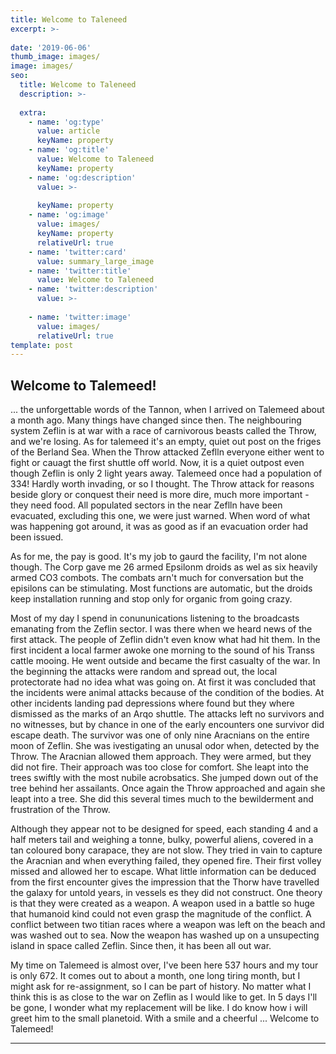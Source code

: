 ```yaml
---
title: Welcome to Taleneed
excerpt: >-
  
date: '2019-06-06'
thumb_image: images/
image: images/
seo:
  title: Welcome to Taleneed
  description: >-
    
  extra:
    - name: 'og:type'
      value: article
      keyName: property
    - name: 'og:title'
      value: Welcome to Taleneed
      keyName: property
    - name: 'og:description'
      value: >-
        
      keyName: property
    - name: 'og:image'
      value: images/
      keyName: property
      relativeUrl: true
    - name: 'twitter:card'
      value: summary_large_image
    - name: 'twitter:title'
      value: Welcome to Taleneed
    - name: 'twitter:description'
      value: >-
        
    - name: 'twitter:image'
      value: images/
      relativeUrl: true
template: post
---
```


## Welcome to Talemeed! 
... the unforgettable words of the Tannon, when I arrived on Talemeed about a month ago. Many things have changed since then. The neighbouring system Zeflin is at war with a race of carnivorous beasts called the Throw, and we're losing. As for talemeed it's an empty, quiet out post on the friges of the Berland Sea. When the Throw attacked Zeflln everyone either went to fight or cauagt the first shuttle off world. Now, it is a quiet outpost even though Zeflin is only 2 light years away. Talemeed once had a population of 334! Hardly worth invading, or so I thought. The Throw attack for reasons beside glory or conquest their need is more dire, much more important - they need food. All populated sectors in the near Zeflln have been evacuated, excluding this one, we were just warned. When word of what was happening got around, it was as good as if an evacuation order had been issued.

As for me, the pay is good. It's my job to gaurd the facility, I'm not alone though. The Corp gave me 26 armed Epsilonm droids as wel as six heavily armed CO3 combots. The combats arn't much for conversation but the episilons can be stimulating. Most functions are automatic, but the droids keep installation running and stop only for organic from going crazy.

Most of my day I spend in conununications listening to the broadcasts emanating from the Zeflin sector\. I was there when we heard news of the first attack. The people of Zeflin didn't even know what had hit them. In the first incident a local farmer awoke one morning to the sound of his Transs cattle mooing. He went outside and became the first casualty of the war. In the beginning the attacks were random and spread out, the local protectorate had no idea what was going on. At first it was concluded that the incidents were animal attacks because of the condition of the bodies. At other incidents landing pad depressions where found but they where dismissed as the marks of an Arqo shuttle. The attacks left no survivors and no witnesses, but by chance in one of the early encounters one survivor did escape death. The survivor was one of only nine Aracnians on the entire moon of Zeflin. She was ivestigating an unusal odor when, detected by the Throw. The Aracnian allowed them approach. They were armed, but they did not fire. Their approach was too close for comfort. She leapt into the trees swiftly with the most nubile acrobsatics. She jumped down out of the tree behind her assailants. Once again the Throw approached and again she leapt into a tree. She did this several times much to the bewilderment and frustration of the Throw.   

Although they appear not to be designed for speed, each standing 4 and a half meters tail and weighing a tonne, bulky, powerful aliens, covered in a tan coloured bony carapace, they are not slow. They tried in vain to capture the Aracnian and when everything failed, they opened fire. Their first volley missed and allowed her to escape. What little information can be deduced from the first encounter gives the impression that the Thorw have travelled the galaxy for untold years, in vessels es they did not construct. One theory is that they were created as a weapon. A weapon used in a battle so huge that humanoid kind could not even grasp the magnitude of the conflict. A conflict between two titian races where a weapon was left on the beach and was washed out to sea. Now the weapon has washed up on a unsupecting island in space called Zeflin. Since then, it has been all out war. 

My time on Talemeed is almost over, I've been here 537 hours and my tour is only 672. It comes out to about a month, one long tiring month, but I might ask for re-assignment, so I can be part of history. No matter what I think this is as close to the war on Zeflin as I would like to get. In 5 days I'll be gone, I wonder what my replacement will be like. I do know how i will greet him to the small planetoid.
With a smile and a cheerful ... Welcome to Talemeed! 

---
